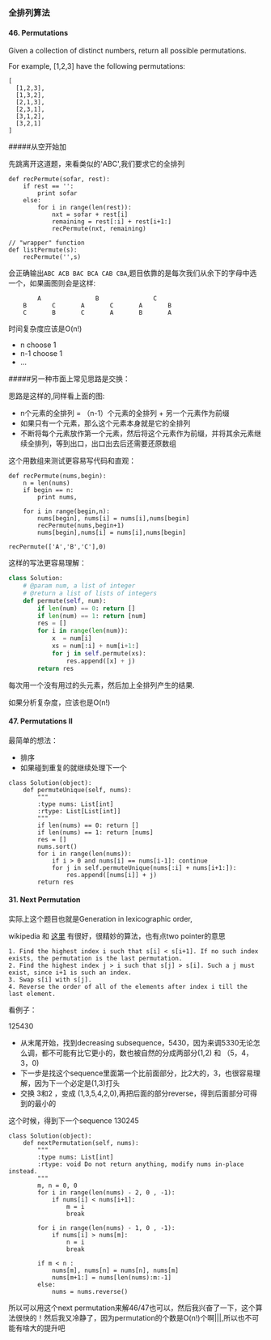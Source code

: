### 全排列算法


#### 46. Permutations


Given a collection of distinct numbers, return all possible permutations.

For example,
[1,2,3] have the following permutations:

	[
	  [1,2,3],
	  [1,3,2],
	  [2,1,3],
	  [2,3,1],
	  [3,1,2],
	  [3,2,1]
	]
	
	
#####从空开始加

先跳离开这道题，来看类似的'ABC',我们要求它的全排列


```
def recPermute(sofar, rest):
	if rest == '':
		print sofar
	else:
		for i in range(len(rest)):
			nxt = sofar + rest[i]
			remaining = rest[:i] + rest[i+1:]
			recPermute(nxt, remaining)

// "wrapper" function
def listPermute(s):
	recPermute('',s)
```

会正确输出`ABC ACB BAC BCA CAB CBA`,题目依靠的是每次我们从余下的字母中选一个，如果画图则会是这样:


```
		A				B				C
	B		C		A		C		A		B
	C		B		C		A		B		A
```

时间复杂度应该是O(n!)

- n choose 1
- n-1 choose 1
- ...



#####另一种市面上常见思路是交换：

思路是这样的,同样看上面的图:

- n个元素的全排列 = （n-1）个元素的全排列 + 另一个元素作为前缀
- 如果只有一个元素，那么这个元素本身就是它的全排列
- 不断将每个元素放作第一个元素，然后将这个元素作为前缀，并将其余元素继续全排列，等到出口，出口出去后还需要还原数组


这个用数组来测试更容易写代码和直观：


```
def recPermute(nums,begin):
    n = len(nums)
    if begin == n:
    	print nums,
    
    for i in range(begin,n):
        nums[begin], nums[i] = nums[i],nums[begin]
        recPermute(nums,begin+1)
        nums[begin],nums[i] = nums[i],nums[begin]

recPermute(['A','B','C'],0)

```

这样的写法更容易理解：


```python
class Solution:
    # @param num, a list of integer
    # @return a list of lists of integers
    def permute(self, num):
        if len(num) == 0: return []
        if len(num) == 1: return [num]
        res = []
        for i in range(len(num)):
            x  = num[i]
            xs = num[:i] + num[i+1:]             
            for j in self.permute(xs):
                res.append([x] + j)
        return res
```

每次用一个没有用过的头元素，然后加上全排列产生的结果.

如果分析复杂度，应该也是O(n!)


#### 47. Permutations II


最简单的想法：

- 排序
- 如果碰到重复的就继续处理下一个

```
class Solution(object):
    def permuteUnique(self, nums):
        """
        :type nums: List[int]
        :rtype: List[List[int]]
        """
        if len(nums) == 0: return []
        if len(nums) == 1: return [nums]
        res = []
        nums.sort()
        for i in range(len(nums)):
            if i > 0 and nums[i] == nums[i-1]: continue
            for j in self.permuteUnique(nums[:i] + nums[i+1:]):
                res.append([nums[i]] + j)
        return res

```




#### 31. Next Permutation

实际上这个题目也就是Generation in lexicographic order,

wikipedia 和 [这里](https://www.nayuki.io/page/next-lexicographical-permutation-algorithm) 有很好，很精妙的算法，也有点two pointer的意思


```
1. Find the highest index i such that s[i] < s[i+1]. If no such index exists, the permutation is the last permutation.
2. Find the highest index j > i such that s[j] > s[i]. Such a j must exist, since i+1 is such an index.
3. Swap s[i] with s[j].
4. Reverse the order of all of the elements after index i till the last element.
```


看例子：

125430


- 从末尾开始，找到decreasing subsequence，5430，因为来调5330无论怎么调，都不可能有比它更小的，数也被自然的分成两部分(1,2) 和 （5，4，3，0)
- 下一步是找这个sequence里面第一个比前面部分，比2大的，3，也很容易理解，因为下一个必定是(1,3)打头
- 交换 3和2 ，变成 (1,3,5,4,2,0),再把后面的部分reverse，得到后面部分可得到的最小的

这个时候，得到下一个sequence 130245



```
class Solution(object):
    def nextPermutation(self, nums):
        """
        :type nums: List[int]
        :rtype: void Do not return anything, modify nums in-place instead.
        """
        m, n = 0, 0
        for i in range(len(nums) - 2, 0 , -1):
        	if nums[i] < nums[i+1]:
        		m = i 
        		break

        for i in range(len(nums) - 1, 0 , -1):
        	if nums[i] > nums[m]:
        		n = i
        		break

        if m < n :
        	nums[m], nums[n] = nums[n], nums[m]
        	nums[m+1:] = nums[len(nums):m:-1]
        else:
        	nums = nums.reverse()
```


所以可以用这个next permutation来解46/47也可以，然后我兴奋了一下，这个算法很快的！然后我又冷静了，因为permutation的个数是O(n!)个啊|||,所以也不可能有啥大的提升吧
